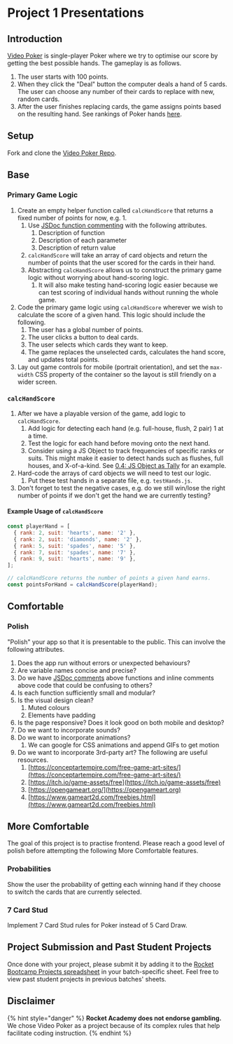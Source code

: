 # Project 1 Presentations

## Introduction

[Video Poker](https://en.wikipedia.org/wiki/Video\_poker) is single-player Poker where we try to optimise our score by getting the best possible hands. The gameplay is as follows.

1. The user starts with 100 points.
2. When they click the "Deal" button the computer deals a hand of 5 cards. The user can choose any number of their cards to replace with new, random cards.
3. After the user finishes replacing cards, the game assigns points based on the resulting hand. See rankings of Poker hands [here](https://en.wikipedia.org/wiki/List\_of\_poker\_hands#Hand-ranking\_categories).

## Setup

Fork and clone the [Video Poker Repo](https://github.com/rocketacademy/video-poker-bootcamp).

## Base

### Primary Game Logic

1. Create an empty helper function called `calcHandScore` that returns a fixed number of points for now, e.g. 1.
   1. Use [JSDoc function commenting](../../../Module1/day8/course-logistics/tools-syntax-and-glossary.md#jsdoc) with the following attributes.
      1. Description of function
      2. Description of each parameter
      3. Description of return value
   2. `calcHandScore` will take an array of card objects and return the number of points that the user scored for the cards in their hand.
   3. Abstracting `calcHandScore` allows us to construct the primary game logic without worrying about hand-scoring logic.
      1. It will also make testing hand-scoring logic easier because we can test scoring of individual hands without running the whole game.
2. Code the primary game logic using `calcHandScore` wherever we wish to calculate the score of a given hand. This logic should include the following.
   1. The user has a global number of points.
   2. The user clicks a button to deal cards.
   3. The user selects which cards they want to keep.
   4. The game replaces the unselected cards, calculates the hand score, and updates total points.
3. Lay out game controls for mobile (portrait orientation), and set the `max-width` CSS property of the container so the layout is still friendly on a wider screen.

### `calcHandScore`

1. After we have a playable version of the game, add logic to `calcHandScore`.
   1. Add logic for detecting each hand (e.g. full-house, flush, 2 pair) 1 at a time.
   2. Test the logic for each hand before moving onto the next hand.
   3. Consider using a JS Object to track frequencies of specific ranks or suits. This might make it easier to detect hands such as flushes, full houses, and X-of-a-kind. See [0.4: JS Object as Tally](../../../Module1/day8/0-language-and-tooling/0.4-js-object-as-tally.md) for an example.
2. Hard-code the arrays of card objects we will need to test our logic.
   1. Put these test hands in a separate file, e.g. `testHands.js`.
3. Don't forget to test the negative cases, e.g. do we still win/lose the right number of points if we don't get the hand we are currently testing?

#### Example Usage of `calcHandScore`

```javascript
const playerHand = [
  { rank: 2, suit: 'hearts', name: '2' },
  { rank: 2, suit: 'diamonds', name: '2' },
  { rank: 5, suit: 'spades', name: '5' },
  { rank: 7, suit: 'spades', name: '7' },
  { rank: 9, suit: 'hearts', name: '9' },
];

// calcHandScore returns the number of points a given hand earns.
const pointsForHand = calcHandScore(playerHand);
```

## Comfortable

### Polish

"Polish" your app so that it is presentable to the public. This can involve the following attributes.

1. Does the app run without errors or unexpected behaviours?
2. Are variable names concise and precise?
3. Do we have [JSDoc comments](https://jsdoc.app/about-getting-started.html#adding-documentation-comments-to-your-code) above functions and inline comments above code that could be confusing to others?
4. Is each function sufficiently small and modular?
5. Is the visual design clean?
   1. Muted colours
   2. Elements have padding
6. Is the page responsive? Does it look good on both mobile and desktop?
7. Do we want to incorporate sounds?
8. Do we want to incorporate animations?
   1. We can google for CSS animations and append GIFs to get motion
9. Do we want to incorporate 3rd-party art? The following are useful resources.
   1. [https://conceptartempire.com/free-game-art-sites/](https://conceptartempire.com/free-game-art-sites/)
   2. [https://itch.io/game-assets/free](https://itch.io/game-assets/free)
   3. [https://opengameart.org/](https://opengameart.org)
   4. [https://www.gameart2d.com/freebies.html](https://www.gameart2d.com/freebies.html)

## More Comfortable

The goal of this project is to practise frontend. Please reach a good level of polish before attempting the following More Comfortable features.

### Probabilities

Show the user the probability of getting each winning hand if they choose to switch the cards that are currently selected.

### 7 Card Stud

Implement 7 Card Stud rules for Poker instead of 5 Card Draw.

## Project Submission and Past Student Projects

Once done with your project, please submit it by adding it to the [Rocket Bootcamp Projects spreadsheet](https://docs.google.com/spreadsheets/d/1YZ39naj5E6mNNkQ1akR\_FgeFO\_kM6aWCAr8zqrFOkt4/edit?usp=sharing) in your batch-specific sheet. Feel free to view past student projects in previous batches' sheets.

## Disclaimer

{% hint style="danger" %}
**Rocket Academy does not endorse gambling.** We chose Video Poker as a project because of its complex rules that help facilitate coding instruction.
{% endhint %}
